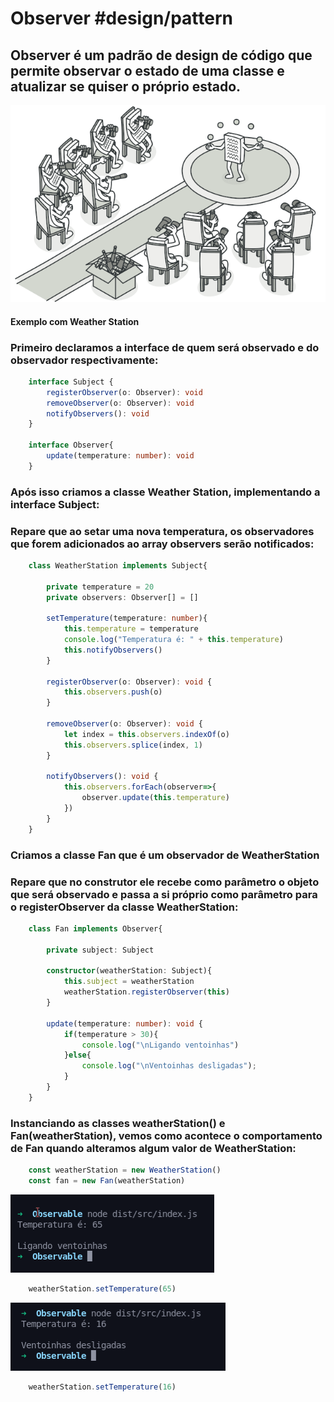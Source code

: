 # Observer #design/pattern
## **Observer** é um padrão de design de código que permite observar o estado de uma classe e atualizar se quiser o próprio estado.
![Observer](../../../resources/observer.png)

#### Exemplo com Weather Station
### Primeiro declaramos a interface de quem será observado e do observador respectivamente:

```typescript
	interface Subject {
		registerObserver(o: Observer): void
		removeObserver(o: Observer): void
		notifyObservers(): void
	}

	interface Observer{
		update(temperature: number): void
	}
```

### Após isso criamos a classe Weather Station, implementando a interface Subject:
### Repare que ao setar uma nova temperatura, os observadores que forem adicionados ao array observers serão notificados:

```typescript
	class WeatherStation implements Subject{
	
		private temperature = 20
		private observers: Observer[] = []
		
		setTemperature(temperature: number){
			this.temperature = temperature
			console.log("Temperatura é: " + this.temperature)
			this.notifyObservers()
		}
		
		registerObserver(o: Observer): void {
			this.observers.push(o)
		}
		
		removeObserver(o: Observer): void {
			let index = this.observers.indexOf(o)
			this.observers.splice(index, 1)
		}
		
		notifyObservers(): void {
			this.observers.forEach(observer=>{
				observer.update(this.temperature)
			})
		}
	}
```

### Criamos a classe Fan que é um observador de WeatherStation
### Repare que no construtor ele recebe como parâmetro o objeto que será observado e passa a si próprio como parâmetro para o registerObserver da classe WeatherStation:

```typescript
	class Fan implements Observer{

		private subject: Subject
		
		constructor(weatherStation: Subject){
			this.subject = weatherStation
			weatherStation.registerObserver(this)
		}
		
		update(temperature: number): void {
			if(temperature > 30){
				console.log("\nLigando ventoinhas")
			}else{
				console.log("\nVentoinhas desligadas");
			}
		}
	}
```

### Instanciando as classes weatherStation() e Fan(weatherStation), vemos como acontece o comportamento de Fan quando alteramos algum valor de WeatherStation: 

```typescript
	const weatherStation = new WeatherStation()
	const fan = new Fan(weatherStation)
```

![resultado 1](../../../resources/observable_1.png)

```typescript
	weatherStation.setTemperature(65)
```

![resultado 2](../../../resources/observable_2.png)

```typescript
	weatherStation.setTemperature(16)
```